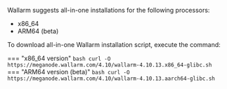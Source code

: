 Wallarm suggests all-in-one installations for the following processors:

* x86_64
* ARM64 (beta)

To download all-in-one Wallarm installation script, execute the command:

=== "x86_64 version"
    ```bash
    curl -O https://meganode.wallarm.com/4.10/wallarm-4.10.13.x86_64-glibc.sh
    ```
=== "ARM64 version (beta)"
    ```bash
    curl -O https://meganode.wallarm.com/4.10/wallarm-4.10.13.aarch64-glibc.sh
    ```